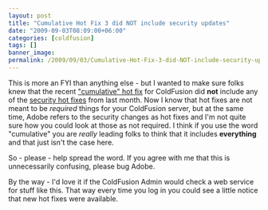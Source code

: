 ```yaml
---
layout: post
title: "Cumulative Hot Fix 3 did NOT include security updates"
date: "2009-09-03T08:09:00+06:00"
categories: [coldfusion]
tags: []
banner_image: 
permalink: /2009/09/03/Cumulative-Hot-Fix-3-did-NOT-include-security-updates
---
```


This is more an FYI than anything else - but I wanted to make sure folks knew that the recent <a href="http://kb2.adobe.com/cps/511/cpsid_51180.html">"cumulative" hot fix</a> for ColdFusion did <b>not</b> include any of the <a href="http://www.adobe.com/support/security/bulletins/apsb09-12.html">security hot fixes</a> from last month. Now I know that hot fixes are not meant to be <i>required</i> things for your ColdFusion server, but at the same time, Adobe refers to the security changes as hot fixes and I'm not quite sure how you could look at those as not required. I think if you use the word "cumulative" you are <i>really</i> leading folks to think that it includes <b>everything</b> and that just isn't the case here. 

So - please - help spread the word. If you agree with me that this is unnecessarily confusing, please bug Adobe. 

By the way - I'd love it if the ColdFusion Admin would check a web service for stuff like this. That way every time you log in you could see a little notice that new hot fixes were available.